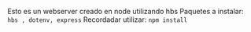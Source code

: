 Esto es un webserver creado en node utilizando hbs
Paquetes a instalar: 
`hbs , dotenv, express`
Recordadar utilizar:
`npm install`